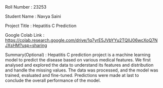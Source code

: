 Roll Number       :   23253

Student Name      :   Navya Saini

Project Title     :   Hepatitis C Prediction

Google Colab Link :   https://colab.research.google.com/drive/1q7yrE5JVbYYu2TQIlJ06wcXoQ7NJXsHM?usp=sharing

Summary(Optional) :   Hepatitis C prediction project is a machine learning model to predict the disease based on various medical features. We first analysed and explored the data to understand its features and distribution and handle the missing values. The data was processed, and the model was trained, evaluated and fine-tuned. Predictions were made at last to conclude the overall performance of the model. 
